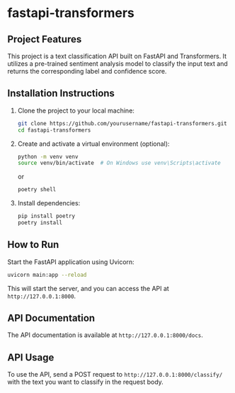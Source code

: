 # fastapi-transformers

## Project Features
This project is a text classification API built on FastAPI and Transformers. It utilizes a pre-trained sentiment analysis model to classify the input text and returns the corresponding label and confidence score.

## Installation Instructions
1. Clone the project to your local machine:
   ```bash
   git clone https://github.com/yourusername/fastapi-transformers.git
   cd fastapi-transformers
   ```

2. Create and activate a virtual environment (optional):
   ```bash
   python -m venv venv
   source venv/bin/activate  # On Windows use venv\Scripts\activate
   ```
   or
   ```bash
   poetry shell
   ```

3. Install dependencies:
   ```bash
   pip install poetry
   poetry install
   ```

## How to Run
Start the FastAPI application using Uvicorn:
   ```bash
   uvicorn main:app --reload
   ```

This will start the server, and you can access the API at `http://127.0.0.1:8000`.

## API Documentation
The API documentation is available at `http://127.0.0.1:8000/docs`.

## API Usage
To use the API, send a POST request to `http://127.0.0.1:8000/classify/` with the text you want to classify in the request body.


